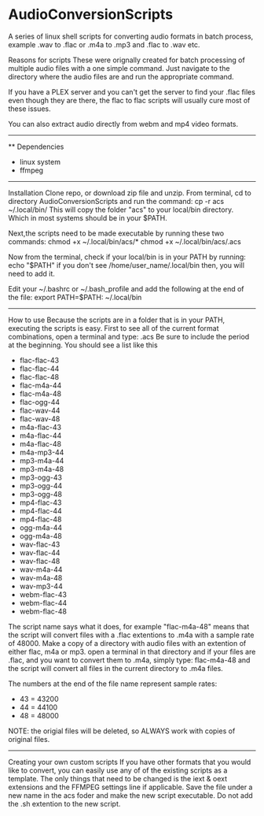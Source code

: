 # AudioConversionScripts
 A series of linux shell scripts for converting audio formats in batch process,
 example .wav to .flac   or .m4a to .mp3 and .flac to .wav etc.

Reasons for scripts
 These were orignally created for batch processing of multiple audio files with a one simple command. Just navigate to the directory where the audio files are and run the appropriate command.

 If you have a PLEX server and you can't get the server to find your .flac files even
 though they are there, the flac to flac scripts will usually cure most of these issues.
 
 You can also extract audio directly from webm and mp4 video formats.

----------------------

** Dependencies
 * linux system
 * ffmpeg

---------------------

Installation
 Clone repo, or download zip file and unzip. From terminal, cd to directory
 AudioConversionScripts and run the command:
 cp -r acs ~/.local/bin/
 This will copy the folder "acs" to your local/bin directory. Which in most systems
 should be in your $PATH. 

 Next,the scripts need to be made executable by running these two commands:
 chmod +x ~/.local/bin/acs/*
 chmod +x ~/.local/bin/acs/.acs

 Now from the terminal, check if your local/bin is in your PATH by running:
 echo "$PATH"
 if you don't see /home/user_name/.local/bin then, you will need to add it.
 
 Edit your ~/.bashrc or ~/.bash_profile and add the following at the end of the file:
 export PATH=$PATH: ~/.local/bin

---------------------

How to use
 Because the scripts are in a folder that is in your PATH, executing the scripts is easy.
 First to see all of the current format combinations, open a terminal and type:
 .acs 
 Be sure to include the period at the beginning. You should see a list like this

 * flac-flac-43
 * flac-flac-44
 * flac-flac-48
 * flac-m4a-44
 * flac-m4a-48
 * flac-ogg-44
 * flac-wav-44
 * flac-wav-48
 * m4a-flac-43
 * m4a-flac-44
 * m4a-flac-48
 * m4a-mp3-44
 * mp3-m4a-44
 * mp3-m4a-48
 * mp3-ogg-43
 * mp3-ogg-44
 * mp3-ogg-48
 * mp4-flac-43
 * mp4-flac-44
 * mp4-flac-48
 * ogg-m4a-44
 * ogg-m4a-48
 * wav-flac-43
 * wav-flac-44
 * wav-flac-48
 * wav-m4a-44
 * wav-m4a-48
 * wav-mp3-44
 * webm-flac-43
 * webm-flac-44
 * webm-flac-48

 The script name says what it does, for example "flac-m4a-48" means that the script
 will convert files with a .flac extentions to .m4a with a sample rate of 48000.
 Make a copy of a directory with audio files with an extention of either flac, m4a or
 mp3. open a terminal in that directory and if your files are .flac, and you want to
 convert them to .m4a, simply type: flac-m4a-48 and the script will convert all files
 in the current directory to .m4a files. 

 The numbers at the end of the file name represent sample rates:
 * 43 = 43200
 * 44 = 44100
 * 48 = 48000

 NOTE: the origial files will be deleted, so ALWAYS work with copies of original files.

---------------------

Creating your own custom scripts
 If you have other formats that you would like to convert, you can easily use any of
 of the existing scripts as a template. The only things that need to be changed is the iext & oext extensions and the FFMPEG settings line if applicable. Save the file under a new name in the acs foder and make the new script executable. Do not add the .sh extention to the new script.
